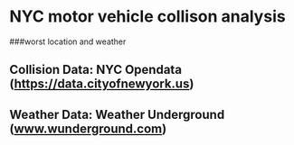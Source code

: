# NYC motor vehicle collison analysis 
###worst location and weather

## Collision Data: NYC Opendata (https://data.cityofnewyork.us)
## Weather Data: Weather Underground (www.wunderground.com)
